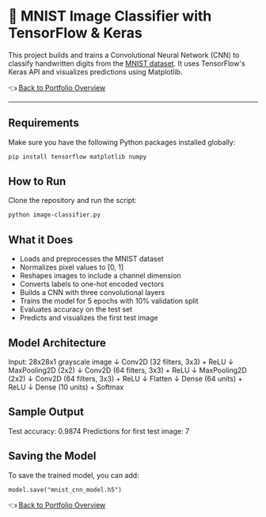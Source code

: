 # 🧠 MNIST Image Classifier with TensorFlow & Keras

This project builds and trains a Convolutional Neural Network (CNN) to classify handwritten digits from the [MNIST dataset](http://yann.lecun.com/exdb/mnist/). It uses TensorFlow's Keras API and visualizes predictions using Matplotlib.

👈 [Back to Portfolio Overview](../README.md)

---

## Requirements

Make sure you have the following Python packages installed globally:

```bash
pip install tensorflow matplotlib numpy
```

## How to Run

Clone the repository and run the script:

```bash
python image-classifier.py
```

## What it Does

- Loads and preprocesses the MNIST dataset  
- Normalizes pixel values to [0, 1]  
- Reshapes images to include a channel dimension  
- Converts labels to one-hot encoded vectors  
- Builds a CNN with three convolutional layers  
- Trains the model for 5 epochs with 10% validation split  
- Evaluates accuracy on the test set  
- Predicts and visualizes the first test image  

## Model Architecture

Input: 28x28x1 grayscale image
↓ Conv2D (32 filters, 3x3) + ReLU
↓ MaxPooling2D (2x2)
↓ Conv2D (64 filters, 3x3) + ReLU
↓ MaxPooling2D (2x2)
↓ Conv2D (64 filters, 3x3) + ReLU
↓ Flatten
↓ Dense (64 units) + ReLU
↓ Dense (10 units) + Softmax

## Sample Output

Test accuracy: 0.9874
Predictions for first test image: 7

## Saving the Model

To save the trained model, you can add:

```
model.save("mnist_cnn_model.h5")
```

👈 [Back to Portfolio Overview](../README.md)
